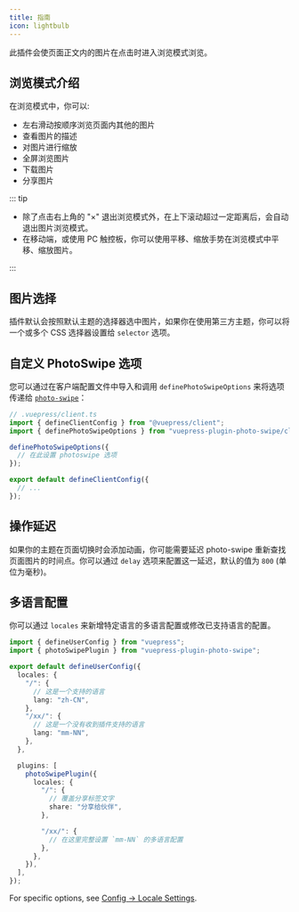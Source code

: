```yaml
---
title: 指南
icon: lightbulb
---
```


此插件会使页面正文内的图片在点击时进入浏览模式浏览。

<!-- more -->

## 浏览模式介绍

在浏览模式中，你可以:

- 左右滑动按顺序浏览页面内其他的图片
- 查看图片的描述
- 对图片进行缩放
- 全屏浏览图片
- 下载图片
- 分享图片

::: tip

- 除了点击右上角的 "×" 退出浏览模式外，在上下滚动超过一定距离后，会自动退出图片浏览模式。
- 在移动端，或使用 PC 触控板，你可以使用平移、缩放手势在浏览模式中平移、缩放图片。

:::

## 图片选择

插件默认会按照默认主题的选择器选中图片，如果你在使用第三方主题，你可以将一个或多个 CSS 选择器设置给 `selector` 选项。

## 自定义 PhotoSwipe 选项

您可以通过在客户端配置文件中导入和调用 `definePhotoSwipeOptions` 来将选项传递给 [`photo-swipe`](http://photoswipe.com/)：

```ts
// .vuepress/client.ts
import { defineClientConfig } from "@vuepress/client";
import { definePhotoSwipeOptions } from "vuepress-plugin-photo-swipe/client";

definePhotoSwipeOptions({
  // 在此设置 photoswipe 选项
});

export default defineClientConfig({
  // ...
});
```

## 操作延迟

如果你的主题在页面切换时会添加动画，你可能需要延迟 photo-swipe 重新查找页面图片的时间点。你可以通过 `delay` 选项来配置这一延迟，默认的值为 `800` (单位为毫秒)。

## 多语言配置

你可以通过 `locales` 来新增特定语言的多语言配置或修改已支持语言的配置。

```ts
import { defineUserConfig } from "vuepress";
import { photoSwipePlugin } from "vuepress-plugin-photo-swipe";

export default defineUserConfig({
  locales: {
    "/": {
      // 这是一个支持的语言
      lang: "zh-CN",
    },
    "/xx/": {
      // 这是一个没有收到插件支持的语言
      lang: "mm-NN",
    },
  },

  plugins: [
    photoSwipePlugin({
      locales: {
        "/": {
          // 覆盖分享标签文字
          share: "分享给伙伴",
        },

        "/xx/": {
          // 在这里完整设置 `mm-NN` 的多语言配置
        },
      },
    }),
  ],
});
```

For specific options, see [Config → Locale Settings](./config.md#locales).
